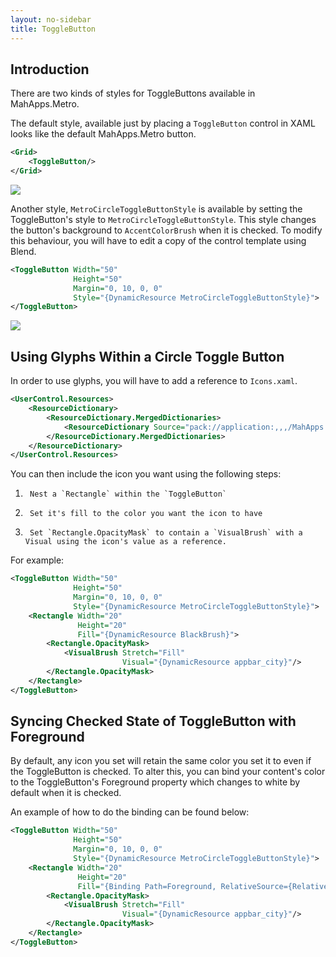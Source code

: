 ```yaml
---
layout: no-sidebar
title: ToggleButton
---
```


## Introduction

There are two kinds of styles for ToggleButtons available in MahApps.Metro.

The default style, available just by placing a `ToggleButton` control in XAML looks like the default MahApps.Metro button. 

```xml
<Grid>
    <ToggleButton/>
</Grid>
```

![]({{site.baseurl}}/images/toggle-button-normal.png")

Another style, `MetroCircleToggleButtonStyle` is available by setting the ToggleButton's style to `MetroCircleToggleButtonStyle`. This style changes the button's background to `AccentColorBrush` when it is checked. To modify this behaviour, you will have to edit a copy of the control template using Blend.

```xml
<ToggleButton Width="50"
              Height="50"
              Margin="0, 10, 0, 0"
              Style="{DynamicResource MetroCircleToggleButtonStyle}">
</ToggleButton>
```

![]({{site.baseurl}}/images/toggle-button-circle.png")

## Using Glyphs Within a Circle Toggle Button

In order to use glyphs, you will have to add a reference to `Icons.xaml`. 

```xml
<UserControl.Resources>
    <ResourceDictionary>
        <ResourceDictionary.MergedDictionaries>
            <ResourceDictionary Source="pack://application:,,,/MahApps.Metro.Resources;component/Icons.xaml" />
        </ResourceDictionary.MergedDictionaries>
    </ResourceDictionary>
</UserControl.Resources>
```

You can then include the icon you want using the following steps:

1.      Nest a `Rectangle` within the `ToggleButton`
2.      Set it's fill to the color you want the icon to have
3.      Set `Rectangle.OpacityMask` to contain a `VisualBrush` with a Visual using the icon's value as a reference.

For example:

```xml
<ToggleButton Width="50"
              Height="50"
              Margin="0, 10, 0, 0"
              Style="{DynamicResource MetroCircleToggleButtonStyle}">
    <Rectangle Width="20"
               Height="20"
               Fill="{DynamicResource BlackBrush}">
        <Rectangle.OpacityMask>
            <VisualBrush Stretch="Fill"
                         Visual="{DynamicResource appbar_city}"/>
        </Rectangle.OpacityMask>
    </Rectangle>
</ToggleButton>
```

## Syncing Checked State of ToggleButton with Foreground

By default, any icon you set will retain the same color you set it to even if the ToggleButton is checked. To alter this, you can bind your content's color to the ToggleButton's Foreground property which changes to white by default when it is checked.

An example of how to do the binding can be found below:

```xml
<ToggleButton Width="50"
              Height="50"
              Margin="0, 10, 0, 0"
              Style="{DynamicResource MetroCircleToggleButtonStyle}">
    <Rectangle Width="20"
               Height="20"
               Fill="{Binding Path=Foreground, RelativeSource={RelativeSource FindAncestor, AncestorType={x:Type ToggleButton}}}">
        <Rectangle.OpacityMask>
            <VisualBrush Stretch="Fill"
                         Visual="{DynamicResource appbar_city}"/>
        </Rectangle.OpacityMask>
    </Rectangle>
</ToggleButton>
```
